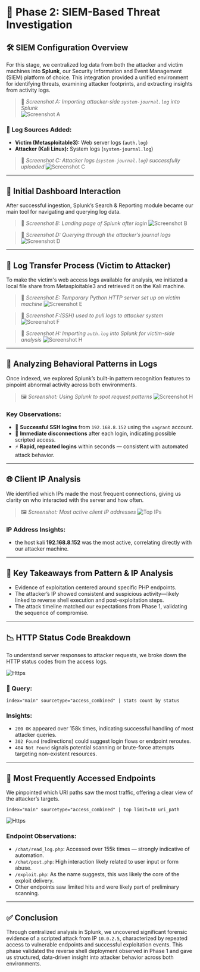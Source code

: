# 🔎 **Phase 2: SIEM-Based Threat Investigation**

## 🛠️ **SIEM Configuration Overview**

For this stage, we centralized log data from both the attacker and victim machines into **Splunk**, our Security Information and Event Management (SIEM) platform of choice. This integration provided a unified environment for identifying threats, examining attacker footprints, and extracting insights from activity logs.

> 📸 *Screenshot A: Importing attacker-side `system-journal.log` into Splunk*  
![Screenshot A](Screenshots/A.png)

### 📁 Log Sources Added:
- **Victim (Metasploitable3):** Web server logs (`auth.log`)
- **Attacker (Kali Linux):** System logs (`system-journal.log`)

> 📸 *Screenshot C: Attacker logs (`system-journal.log`) successfully uploaded*
![Screenshot C](./Screenshots/C.png)

---

## 🧭 **Initial Dashboard Interaction**

After successful ingestion, Splunk’s Search & Reporting module became our main tool for navigating and querying log data.

> 📸 *Screenshot B: Landing page of Splunk after login*
![Screenshot B](./Screenshots/B.png)

> 📸 *Screenshot D: Querying through the attacker’s journal logs*
![Screenshot D](./Screenshots/D.png)

---

## 🔁 **Log Transfer Process (Victim to Attacker)**

To make the victim's web access logs available for analysis, we initiated a local file share from Metasploitable3 and retrieved it on the Kali machine.

> 📸 *Screenshot E: Temporary Python HTTP server set up on victim machine*
![Screenshot E](./Screenshots/E.png)

> 📸 *Screenshot F:(SSH) used to pull logs to attacker system*
![Screenshot F](./Screenshots/F.png)

> 📸 *Screenshot H: Importing `auth.log` into Splunk for victim-side analysis*
![Screenshot H](./Screenshots/H.png)

---

## 🔬 **Analyzing Behavioral Patterns in Logs**

Once indexed, we explored Splunk’s built-in pattern recognition features to pinpoint abnormal activity across both environments.

> 🖼 *Screenshot: Using Splunk to spot request patterns*
![Screenshot H](./Screenshots/attack_pattern.png)

### Key Observations:
- 🔐 **Successful SSH logins** from `192.168.8.152` using the `vagrant` account.  
- 🔄 **Immediate disconnections** after each login, indicating possible scripted access.  
- ⚡ **Rapid, repeated logins** within seconds — consistent with automated attack behavior.

---

## 🌐 **Client IP Analysis**

We identified which IPs made the most frequent connections, giving us clarity on who interacted with the server and how often.

> 🖼 *Screenshot: Most active client IP addresses*
![Top IPs](Screenshots/Mostaccessed_IPS.png)

### IP Address Insights:
- the host kali **192.168.8.152** was the most active, correlating directly with our attacker machine.
---

## 📌 **Key Takeaways from Pattern & IP Analysis**

- Evidence of exploitation centered around specific PHP endpoints.
- The attacker’s IP showed consistent and suspicious activity—likely linked to reverse shell execution and post-exploitation steps.
- The attack timeline matched our expectations from Phase 1, validating the sequence of compromise.

---

## 📉 **HTTP Status Code Breakdown**

To understand server responses to attacker requests, we broke down the HTTP status codes from the access logs.

![Https](Screenshots/HTTP_status_codes.png)

### 🧾 Query:
```spl
index="main" sourcetype="access_combined" | stats count by status
```

### Insights:
- `200 OK` appeared over 158k times, indicating successful handling of most attacker queries.
- `302 Found` (redirections) could suggest login flows or endpoint reroutes.
- `404 Not Found` signals potential scanning or brute-force attempts targeting non-existent resources.

---

## 📍 **Most Frequently Accessed Endpoints**

We pinpointed which URI paths saw the most traffic, offering a clear view of the attacker’s targets.

```spl
index="main" sourcetype="access_combined" | top limit=10 uri_path
```

![Https](Screenshots/top_visted_endpoints.png)

### Endpoint Observations:
- `/chat/read_log.php`: Accessed over 155k times — strongly indicative of automation.
- `/chat/post.php`: High interaction likely related to user input or form abuse.
- `/exploit.php`: As the name suggests, this was likely the core of the exploit delivery.
- Other endpoints saw limited hits and were likely part of preliminary scanning.

---

## ✅ **Conclusion**

Through centralized analysis in Splunk, we uncovered significant forensic evidence of a scripted attack from IP `10.0.2.5`, characterized by repeated access to vulnerable endpoints and successful exploitation events. This phase validated the reverse shell deployment observed in Phase 1 and gave us structured, data-driven insight into attacker behavior across both environments.
